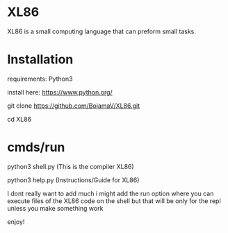 # XL86
XL86 is a small computing language that can preform small tasks.

# Installation
requirements: Python3

install here: https://www.python.org/

git clone https://github.com/BojamaV/XL86.git

cd XL86

# cmds/run
python3 shell.py (This is the compiler XL86)

python3 help.py (Instructions/Guide for XL86)

I dont really want to add much i might add the run option where you can execute files of the XL86 code on the shell but that will be only for the repl unless you make something work

enjoy!
